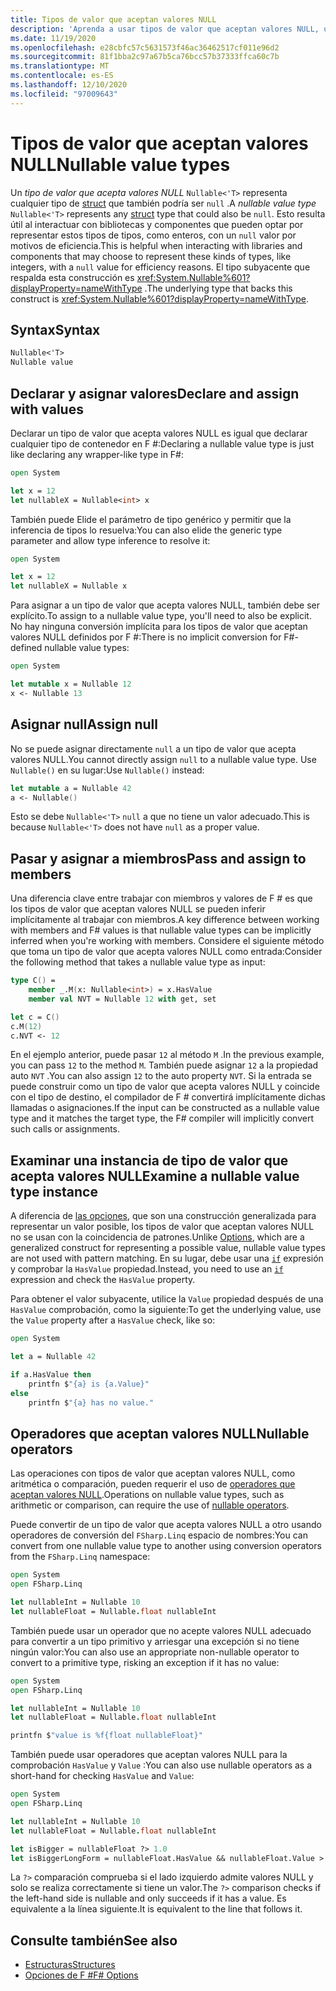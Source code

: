 ```yaml
---
title: Tipos de valor que aceptan valores NULL
description: 'Aprenda a usar tipos de valor que aceptan valores NULL, una manera de representar tipos de valor que también pueden ser null en F #.'
ms.date: 11/19/2020
ms.openlocfilehash: e28cbfc57c5631573f46ac36462517cf011e96d2
ms.sourcegitcommit: 81f1bba2c97a67b5ca76bcc57b37333ffca60c7b
ms.translationtype: MT
ms.contentlocale: es-ES
ms.lasthandoff: 12/10/2020
ms.locfileid: "97009643"
---
```

# <a name="nullable-value-types"></a><span data-ttu-id="b8bb7-103">Tipos de valor que aceptan valores NULL</span><span class="sxs-lookup"><span data-stu-id="b8bb7-103">Nullable value types</span></span>

<span data-ttu-id="b8bb7-104">Un _tipo de valor que acepta valores NULL_ `Nullable<'T>` representa cualquier tipo de [struct](structures.md) que también podría ser `null` .</span><span class="sxs-lookup"><span data-stu-id="b8bb7-104">A _nullable value type_ `Nullable<'T>` represents any [struct](structures.md) type that could also be `null`.</span></span> <span data-ttu-id="b8bb7-105">Esto resulta útil al interactuar con bibliotecas y componentes que pueden optar por representar estos tipos de tipos, como enteros, con un `null` valor por motivos de eficiencia.</span><span class="sxs-lookup"><span data-stu-id="b8bb7-105">This is helpful when interacting with libraries and components that may choose to represent these kinds of types, like integers, with a `null` value for efficiency reasons.</span></span> <span data-ttu-id="b8bb7-106">El tipo subyacente que respalda esta construcción es <xref:System.Nullable%601?displayProperty=nameWithType> .</span><span class="sxs-lookup"><span data-stu-id="b8bb7-106">The underlying type that backs this construct is <xref:System.Nullable%601?displayProperty=nameWithType>.</span></span>

## <a name="syntax"></a><span data-ttu-id="b8bb7-107">Syntax</span><span class="sxs-lookup"><span data-stu-id="b8bb7-107">Syntax</span></span>

```fsharp
Nullable<'T>
Nullable value
```

## <a name="declare-and-assign-with-values"></a><span data-ttu-id="b8bb7-108">Declarar y asignar valores</span><span class="sxs-lookup"><span data-stu-id="b8bb7-108">Declare and assign with values</span></span>

<span data-ttu-id="b8bb7-109">Declarar un tipo de valor que acepta valores NULL es igual que declarar cualquier tipo de contenedor en F #:</span><span class="sxs-lookup"><span data-stu-id="b8bb7-109">Declaring a nullable value type is just like declaring any wrapper-like type in F#:</span></span>

```fsharp
open System

let x = 12
let nullableX = Nullable<int> x
```

<span data-ttu-id="b8bb7-110">También puede Elide el parámetro de tipo genérico y permitir que la inferencia de tipos lo resuelva:</span><span class="sxs-lookup"><span data-stu-id="b8bb7-110">You can also elide the generic type parameter and allow type inference to resolve it:</span></span>

```fsharp
open System

let x = 12
let nullableX = Nullable x
```

<span data-ttu-id="b8bb7-111">Para asignar a un tipo de valor que acepta valores NULL, también debe ser explícito.</span><span class="sxs-lookup"><span data-stu-id="b8bb7-111">To assign to a nullable value type, you'll need to also be explicit.</span></span> <span data-ttu-id="b8bb7-112">No hay ninguna conversión implícita para los tipos de valor que aceptan valores NULL definidos por F #:</span><span class="sxs-lookup"><span data-stu-id="b8bb7-112">There is no implicit conversion for F#-defined nullable value types:</span></span>

```fsharp
open System

let mutable x = Nullable 12
x <- Nullable 13
```

## <a name="assign-null"></a><span data-ttu-id="b8bb7-113">Asignar null</span><span class="sxs-lookup"><span data-stu-id="b8bb7-113">Assign null</span></span>

<span data-ttu-id="b8bb7-114">No se puede asignar directamente `null` a un tipo de valor que acepta valores NULL.</span><span class="sxs-lookup"><span data-stu-id="b8bb7-114">You cannot directly assign `null` to a nullable value type.</span></span> <span data-ttu-id="b8bb7-115">Use `Nullable()` en su lugar:</span><span class="sxs-lookup"><span data-stu-id="b8bb7-115">Use `Nullable()` instead:</span></span>

```fsharp
let mutable a = Nullable 42
a <- Nullable()
```

<span data-ttu-id="b8bb7-116">Esto se debe `Nullable<'T>` `null` a que no tiene un valor adecuado.</span><span class="sxs-lookup"><span data-stu-id="b8bb7-116">This is because `Nullable<'T>` does not have `null` as a proper value.</span></span>

## <a name="pass-and-assign-to-members"></a><span data-ttu-id="b8bb7-117">Pasar y asignar a miembros</span><span class="sxs-lookup"><span data-stu-id="b8bb7-117">Pass and assign to members</span></span>

<span data-ttu-id="b8bb7-118">Una diferencia clave entre trabajar con miembros y valores de F # es que los tipos de valor que aceptan valores NULL se pueden inferir implícitamente al trabajar con miembros.</span><span class="sxs-lookup"><span data-stu-id="b8bb7-118">A key difference between working with members and F# values is that nullable value types can be implicitly inferred when you're working with members.</span></span> <span data-ttu-id="b8bb7-119">Considere el siguiente método que toma un tipo de valor que acepta valores NULL como entrada:</span><span class="sxs-lookup"><span data-stu-id="b8bb7-119">Consider the following method that takes a nullable value type as input:</span></span>

```fsharp
type C() =
    member _.M(x: Nullable<int>) = x.HasValue
    member val NVT = Nullable 12 with get, set

let c = C()
c.M(12)
c.NVT <- 12
```

<span data-ttu-id="b8bb7-120">En el ejemplo anterior, puede pasar `12` al método `M` .</span><span class="sxs-lookup"><span data-stu-id="b8bb7-120">In the previous example, you can pass `12` to the method `M`.</span></span> <span data-ttu-id="b8bb7-121">También puede asignar `12` a la propiedad auto `NVT` .</span><span class="sxs-lookup"><span data-stu-id="b8bb7-121">You can also assign `12` to the auto property `NVT`.</span></span> <span data-ttu-id="b8bb7-122">Si la entrada se puede construir como un tipo de valor que acepta valores NULL y coincide con el tipo de destino, el compilador de F # convertirá implícitamente dichas llamadas o asignaciones.</span><span class="sxs-lookup"><span data-stu-id="b8bb7-122">If the input can be constructed as a nullable value type and it matches the target type, the F# compiler will implicitly convert such calls or assignments.</span></span>

## <a name="examine-a-nullable-value-type-instance"></a><span data-ttu-id="b8bb7-123">Examinar una instancia de tipo de valor que acepta valores NULL</span><span class="sxs-lookup"><span data-stu-id="b8bb7-123">Examine a nullable value type instance</span></span>

<span data-ttu-id="b8bb7-124">A diferencia de [las opciones](options.md), que son una construcción generalizada para representar un valor posible, los tipos de valor que aceptan valores NULL no se usan con la coincidencia de patrones.</span><span class="sxs-lookup"><span data-stu-id="b8bb7-124">Unlike [Options](options.md), which are a generalized construct for representing a possible value, nullable value types are not used with pattern matching.</span></span> <span data-ttu-id="b8bb7-125">En su lugar, debe usar una [`if`](conditional-expressions-if-then-else.md) expresión y comprobar la `HasValue` propiedad.</span><span class="sxs-lookup"><span data-stu-id="b8bb7-125">Instead, you need to use an [`if`](conditional-expressions-if-then-else.md) expression and check the `HasValue` property.</span></span>

<span data-ttu-id="b8bb7-126">Para obtener el valor subyacente, utilice la `Value` propiedad después de una `HasValue` comprobación, como la siguiente:</span><span class="sxs-lookup"><span data-stu-id="b8bb7-126">To get the underlying value, use the `Value` property after a `HasValue` check, like so:</span></span>

```fsharp
open System

let a = Nullable 42

if a.HasValue then
    printfn $"{a} is {a.Value}"
else
    printfn $"{a} has no value."
```

## <a name="nullable-operators"></a><span data-ttu-id="b8bb7-127">Operadores que aceptan valores NULL</span><span class="sxs-lookup"><span data-stu-id="b8bb7-127">Nullable operators</span></span>

<span data-ttu-id="b8bb7-128">Las operaciones con tipos de valor que aceptan valores NULL, como aritmética o comparación, pueden requerir el uso de [operadores que aceptan valores NULL](symbol-and-operator-reference/nullable-operators.md).</span><span class="sxs-lookup"><span data-stu-id="b8bb7-128">Operations on nullable value types, such as arithmetic or comparison, can require the use of [nullable operators](symbol-and-operator-reference/nullable-operators.md).</span></span>

<span data-ttu-id="b8bb7-129">Puede convertir de un tipo de valor que acepta valores NULL a otro usando operadores de conversión del `FSharp.Linq` espacio de nombres:</span><span class="sxs-lookup"><span data-stu-id="b8bb7-129">You can convert from one nullable value type to another using conversion operators from the `FSharp.Linq` namespace:</span></span>

```fsharp
open System
open FSharp.Linq

let nullableInt = Nullable 10
let nullableFloat = Nullable.float nullableInt
```

<span data-ttu-id="b8bb7-130">También puede usar un operador que no acepte valores NULL adecuado para convertir a un tipo primitivo y arriesgar una excepción si no tiene ningún valor:</span><span class="sxs-lookup"><span data-stu-id="b8bb7-130">You can also use an appropriate non-nullable operator to convert to a primitive type, risking an exception if it has no value:</span></span>

```fsharp
open System
open FSharp.Linq

let nullableInt = Nullable 10
let nullableFloat = Nullable.float nullableInt

printfn $"value is %f{float nullableFloat}"
```

<span data-ttu-id="b8bb7-131">También puede usar operadores que aceptan valores NULL para la comprobación `HasValue` y `Value` :</span><span class="sxs-lookup"><span data-stu-id="b8bb7-131">You can also use nullable operators as a short-hand for checking `HasValue` and `Value`:</span></span>

```fsharp
open System
open FSharp.Linq

let nullableInt = Nullable 10
let nullableFloat = Nullable.float nullableInt

let isBigger = nullableFloat ?> 1.0
let isBiggerLongForm = nullableFloat.HasValue && nullableFloat.Value > 1.0
```

<span data-ttu-id="b8bb7-132">La `?>` comparación comprueba si el lado izquierdo admite valores NULL y solo se realiza correctamente si tiene un valor.</span><span class="sxs-lookup"><span data-stu-id="b8bb7-132">The `?>` comparison checks if the left-hand side is nullable and only succeeds if it has a value.</span></span> <span data-ttu-id="b8bb7-133">Es equivalente a la línea siguiente.</span><span class="sxs-lookup"><span data-stu-id="b8bb7-133">It is equivalent to the line that follows it.</span></span>

## <a name="see-also"></a><span data-ttu-id="b8bb7-134">Consulte también</span><span class="sxs-lookup"><span data-stu-id="b8bb7-134">See also</span></span>

- [<span data-ttu-id="b8bb7-135">Estructuras</span><span class="sxs-lookup"><span data-stu-id="b8bb7-135">Structures</span></span>](structures.md)
- [<span data-ttu-id="b8bb7-136">Opciones de F #</span><span class="sxs-lookup"><span data-stu-id="b8bb7-136">F# Options</span></span>](options.md)
